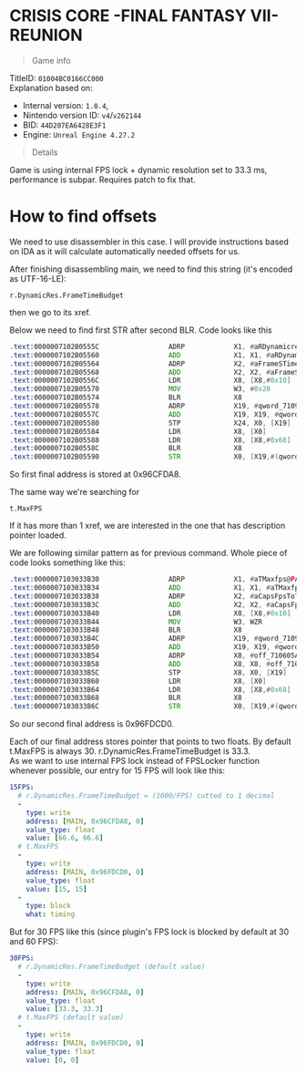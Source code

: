# CRISIS CORE -FINAL FANTASY VII- REUNION

> Game info

TitleID: `01004BC0166CC000`<br>
Explanation based on:
- Internal version: `1.0.4`, 
- Nintendo version ID: `v4`/`v262144`
- BID: `44D207EA6428E3F1`
- Engine: `Unreal Engine 4.27.2`

> Details

Game is using internal FPS lock + dynamic resolution set to 33.3 ms, performance is subpar. Requires patch to fix that.

# How to find offsets

We need to use disassembler in this case. I will provide instructions based on IDA as it will calculate automatically needed offsets for us.

After finishing disassembling main, we need to find this string (it's encoded as UTF-16-LE):
```
r.DynamicRes.FrameTimeBudget
```

then we go to its xref.

Below we need to find first STR after second BLR. Code looks like this
```asm
.text:0000007102B0555C                 ADRP            X1, #aRDynamicresFra_1@PAGE ; "r.DynamicRes.FrameTimeBudget"
.text:0000007102B05560                 ADD             X1, X1, #aRDynamicresFra_1@PAGEOFF ; "r.DynamicRes.FrameTimeBudget"
.text:0000007102B05564                 ADRP            X2, #aFrameSTimeBudg@PAGE ; "Frame's time budget in milliseconds."
.text:0000007102B05568                 ADD             X2, X2, #aFrameSTimeBudg@PAGEOFF ; "Frame's time budget in milliseconds."
.text:0000007102B0556C                 LDR             X8, [X8,#0x10]
.text:0000007102B05570                 MOV             W3, #0x20
.text:0000007102B05574                 BLR             X8
.text:0000007102B05578                 ADRP            X19, #qword_71096CFD98@PAGE
.text:0000007102B0557C                 ADD             X19, X19, #qword_71096CFD98@PAGEOFF
.text:0000007102B05580                 STP             X24, X0, [X19]
.text:0000007102B05584                 LDR             X8, [X0]
.text:0000007102B05588                 LDR             X8, [X8,#0x68]
.text:0000007102B0558C                 BLR             X8
.text:0000007102B05590                 STR             X0, [X19,#(qword_71096CFDA8 - 0x71096CFD98)]
```

So first final address is stored at 0x96CFDA8.

The same way we're searching for 
```
t.MaxFPS
```
If it has more than 1 xref, we are interested in the one that has description pointer loaded.

We are following similar pattern as for previous command. Whole piece of code looks something like this:
```asm
.text:0000007103033B30                 ADRP            X1, #aTMaxfps@PAGE ; "t.MaxFPS"
.text:0000007103033B34                 ADD             X1, X1, #aTMaxfps@PAGEOFF ; "t.MaxFPS"
.text:0000007103033B38                 ADRP            X2, #aCapsFpsToTheGi@PAGE ; "Caps FPS to the given value.  Set to <="...
.text:0000007103033B3C                 ADD             X2, X2, #aCapsFpsToTheGi@PAGEOFF ; "Caps FPS to the given value.  Set to <="...
.text:0000007103033B40                 LDR             X8, [X8,#0x10]
.text:0000007103033B44                 MOV             W3, WZR
.text:0000007103033B48                 BLR             X8
.text:0000007103033B4C                 ADRP            X19, #qword_71096FDCC0@PAGE
.text:0000007103033B50                 ADD             X19, X19, #qword_71096FDCC0@PAGEOFF
.text:0000007103033B54                 ADRP            X8, #off_710605A8B8@PAGE
.text:0000007103033B58                 ADD             X8, X8, #off_710605A8B8@PAGEOFF
.text:0000007103033B5C                 STP             X8, X0, [X19]
.text:0000007103033B60                 LDR             X8, [X0]
.text:0000007103033B64                 LDR             X8, [X8,#0x68]
.text:0000007103033B68                 BLR             X8
.text:0000007103033B6C                 STR             X0, [X19,#(qword_71096FDCD0 - 0x71096FDCC0)]
```
So our second final address is 0x96FDCD0.

Each of our final address stores pointer that points to two floats. By default t.MaxFPS is always 30. r.DynamicRes.FrameTimeBudget is 33.3.<br>
As we want to use internal FPS lock instead of FPSLocker function whenever possible, our entry for 15 FPS will look like this:
```yaml
15FPS:
  # r.DynamicRes.FrameTimeBudget = (1000/FPS) cutted to 1 decimal
  -
    type: write
    address: [MAIN, 0x96CFDA8, 0]
    value_type: float
    value: [66.6, 66.6]
  # t.MaxFPS
  -
    type: write
    address: [MAIN, 0x96FDCD0, 0]
    value_type: float
    value: [15, 15]
  -
    type: block
    what: timing

```
But for 30 FPS like this (since plugin's FPS lock is blocked by default at 30 and 60 FPS):
```yaml
30FPS:
  # r.DynamicRes.FrameTimeBudget (default value)
  -
    type: write
    address: [MAIN, 0x96CFDA8, 0]
    value_type: float
    value: [33.3, 33.3]
  # t.MaxFPS (default value)
  -
    type: write
    address: [MAIN, 0x96FDCD0, 0]
    value_type: float
    value: [0, 0]

```

